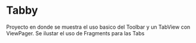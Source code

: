 # Tabby

Proyecto en donde se muestra el uso basico del Toolbar y un TabView con ViewPager. 
Se ilustar el uso de Fragments para las Tabs
